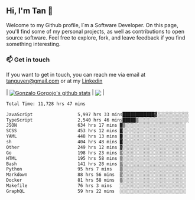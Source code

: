 ## Hi, I'm Tan 👋

Welcome to my Github profile, I´m a Software Developer. On this page, you'll find some of my personal projects, as well as contributions to open source software. Feel free to explore, fork, and leave feedback if you find something interesting.

### 📫 Get in touch

If you want to get in touch, you can reach me via email at [tanguven@gmail.com](mailto:tanguven@gmail.com) or at my [Linkedin](https://www.linkedin.com/in/tanguven/)

| <a href="https://github.com/tnguven"><img align="center" src="https://github-readme-stats.vercel.app/api?username=tnguven&show_icons=true&include_all_commits=true&theme=gotham&hide_border=true" alt="Gonzalo Gorgojo's github stats" /></a> | <a href="https://github.com/tnguven"><img align="center" src="https://github-readme-stats.vercel.app/api/top-langs/?username=tnguven&layout=compact&theme=gotham&hide_border=true" /></a> |

<!--START_SECTION:waka-->

```txt
Total Time: 11,728 hrs 47 mins

JavaScript                 5,997 hrs 33 mins████████████▓░░░░░░░░░░░░   50.07 %
TypeScript                 2,540 hrs 46 mins█████▒░░░░░░░░░░░░░░░░░░░   21.21 %
JSON                       634 hrs 17 mins █▒░░░░░░░░░░░░░░░░░░░░░░░   05.30 %
SCSS                       453 hrs 12 mins █░░░░░░░░░░░░░░░░░░░░░░░░   03.78 %
YAML                       448 hrs 13 mins █░░░░░░░░░░░░░░░░░░░░░░░░   03.74 %
sh                         404 hrs 48 mins █░░░░░░░░░░░░░░░░░░░░░░░░   03.38 %
Other                      249 hrs 12 mins ▓░░░░░░░░░░░░░░░░░░░░░░░░   02.08 %
Go                         198 hrs 23 mins ▒░░░░░░░░░░░░░░░░░░░░░░░░   01.66 %
HTML                       195 hrs 58 mins ▒░░░░░░░░░░░░░░░░░░░░░░░░   01.64 %
Bash                       141 hrs 28 mins ▒░░░░░░░░░░░░░░░░░░░░░░░░   01.18 %
Python                     95 hrs 7 mins   ▒░░░░░░░░░░░░░░░░░░░░░░░░   00.79 %
Markdown                   88 hrs 56 mins  ▒░░░░░░░░░░░░░░░░░░░░░░░░   00.74 %
Docker                     81 hrs 58 mins  ▒░░░░░░░░░░░░░░░░░░░░░░░░   00.68 %
Makefile                   76 hrs 3 mins   ░░░░░░░░░░░░░░░░░░░░░░░░░   00.63 %
GraphQL                    59 hrs 22 mins  ░░░░░░░░░░░░░░░░░░░░░░░░░   00.50 %
```

<!--END_SECTION:waka-->
